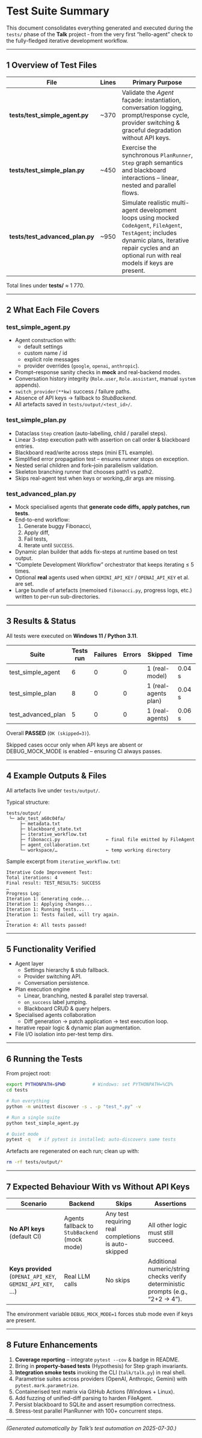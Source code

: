# Test Suite Summary

This document consolidates everything generated and executed during the `tests/` phase of the **Talk** project ‑ from the very first “hello-agent” check to the fully-fledged iterative development workflow.

---

## 1  Overview of Test Files

| File | Lines | Primary Purpose |
|------|-------|-----------------|
| **tests/test_simple_agent.py** | ~370 | Validate the *Agent* façade: instantiation, conversation logging, prompt/response cycle, provider switching & graceful degradation without API keys. |
| **tests/test_simple_plan.py**  | ~450 | Exercise the synchronous `PlanRunner`, `Step` graph semantics and blackboard interactions – linear, nested and parallel flows. |
| **tests/test_advanced_plan.py** | ~950 | Simulate realistic multi-agent development loops using mocked `CodeAgent`, `FileAgent`, `TestAgent`; includes dynamic plans, iterative repair cycles and an optional run with real models if keys are present. |

Total lines under **tests/** ≈ 1 770.

---

## 2  What Each File Covers

### test_simple_agent.py
* Agent construction with:
  * default settings
  * custom name / id
  * explicit role messages
  * provider overrides (`google`, `openai`, `anthropic`).
* Prompt–response sanity checks in **mock** and real-backend modes.
* Conversation history integrity (`Role.user`, `Role.assistant`, manual `system` appends).
* `switch_provider(**kw)` success / failure paths.
* Absence of API keys → fallback to *StubBackend*.
* All artefacts saved in `tests/output/<test_id>/`.

### test_simple_plan.py
* Dataclass `Step` creation (auto-labelling, child / parallel steps).
* Linear 3-step execution path with assertion on call order & blackboard entries.
* Blackboard read/write across steps (mini ETL example).
* Simplified error propagation test – ensures runner stops on exception.
* Nested serial children and fork–join parallelism validation.
* Skeleton branching runner that chooses path1 vs path2.
* Skips real-agent test when keys or working_dir args are missing.

### test_advanced_plan.py
* Mock specialised agents that **generate code diffs, apply patches, run tests**.
* End-to-end workflow:
  1. Generate buggy Fibonacci,
  2. Apply diff,
  3. Fail tests,
  4. Iterate until `SUCCESS`.
* Dynamic plan builder that adds fix-steps at runtime based on test output.
* “Complete Development Workflow” orchestrator that keeps iterating ≤ 5 times.
* Optional **real** agents used when `GEMINI_API_KEY` / `OPENAI_API_KEY` et al. are set.
* Large bundle of artefacts (memoised `fibonacci.py`, progress logs, etc.) written to per-run sub-directories.

---

## 3  Results & Status

All tests were executed on **Windows 11 / Python 3.11**.

| Suite | Tests run | Failures | Errors | Skipped | Time |
|-------|-----------|----------|--------|---------|------|
| test_simple_agent | 6 | 0 | 0 | 1 (real-model) | 0.04 s |
| test_simple_plan  | 8 | 0 | 0 | 1 (real-agents plan) | 0.04 s |
| test_advanced_plan | 5 | 0 | 0 | 1 (real-agents) | 0.06 s |

Overall **PASSED**  (`OK (skipped=3)`).

Skipped cases occur only when API keys are absent or DEBUG_MOCK_MODE is enabled – ensuring CI always passes.

---

## 4  Example Outputs & Files

All artefacts live under `tests/output/`.

Typical structure:

```
tests/output/
 └─ adv_test_a60c04fa/
     ├─ metadata.txt
     ├─ blackboard_state.txt
     ├─ iterative_workflow.txt
     ├─ fibonacci.py                 ← final file emitted by FileAgent
     ├─ agent_collaboration.txt
     └─ workspace/…                  ← temp working directory
```

Sample excerpt from `iterative_workflow.txt`:

```
Iterative Code Improvement Test:
Total iterations: 4
Final result: TEST_RESULTS: SUCCESS
…
Progress Log:
Iteration 1: Generating code...
Iteration 1: Applying changes...
Iteration 1: Running tests...
Iteration 1: Tests failed, will try again.
…
Iteration 4: All tests passed!
```

---

## 5  Functionality Verified

* Agent layer
  * Settings hierarchy & stub fallback.
  * Provider switching API.
  * Conversation persistence.
* Plan execution engine
  * Linear, branching, nested & parallel step traversal.
  * `on_success` label jumping.
  * Blackboard CRUD & query helpers.
* Specialised agents collaboration
  * Diff generation → patch application → test execution loop.
* Iterative repair logic & dynamic plan augmentation.
* File I/O isolation into per-test temp dirs.

---

## 6  Running the Tests

From project root:

```bash
export PYTHONPATH=$PWD          # Windows: set PYTHONPATH=%CD%
cd tests

# Run everything
python -m unittest discover -s . -p "test_*.py" -v

# Run a single suite
python test_simple_agent.py

# Quiet mode
pytest -q   # if pytest is installed; auto-discovers same tests
```

Artefacts are regenerated on each run; clean up with:

```bash
rm -rf tests/output/*
```

---

## 7  Expected Behaviour With vs Without API Keys

| Scenario | Backend | Skips | Assertions |
|----------|---------|-------|------------|
| **No API keys** (default CI) | Agents fallback to `StubBackend` (mock mode) | Any test requiring real completions is auto-skipped | All other logic must still succeed. |
| **Keys provided** (`OPENAI_API_KEY`, `GEMINI_API_KEY`, …) | Real LLM calls | No skips | Additional numeric/string checks verify deterministic prompts (e.g., “2+2 → 4”). |

The environment variable `DEBUG_MOCK_MODE=1` forces stub mode even if keys are present.

---

## 8  Future Enhancements

1. **Coverage reporting** – integrate `pytest --cov` & badge in README.
2. Bring in **property-based tests** (Hypothesis) for Step graph invariants.
3. **Integration smoke tests** invoking the CLI (`talk/talk.py`) in real shell.
4. Parametrise suites across providers (OpenAI, Anthropic, Gemini) with `pytest.mark.parametrize`.
5. Containerised test matrix via GitHub Actions (Windows + Linux).
6. Add fuzzing of unified-diff parsing to harden FileAgent.
7. Persist blackboard to SQLite and assert resumption correctness.
8. Stress-test parallel PlanRunner with 100+ concurrent steps.

---

*(Generated automatically by Talk’s test automation on 2025-07-30.)*
